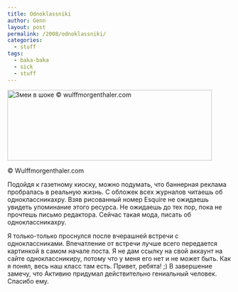 ```yaml
---
title: Odnoklassniki
author: Genn
layout: post
permalink: /2008/odnoklassniki/
categories:
  - stuff
tags:
  - baka-baka
  - sick
  - stuff
---
```

<img src='http://mega.genn.org/=^_^=/uploads/2008/02/snakes.png' alt='Змеи в шоке © wulffmorgenthaler.com'  width="460" height="159" />

<p class="imgdesc">
  © Wulffmorgenthaler.com
</p>

Подойдя к газетному киоску, можно подумать, что баннерная реклама пробралась в реальную жизнь. С обложек всех журналов читаешь об одноклассникахру. Взяв рисованный номер Esquire не ожидаешь увидеть упоминание этого ресурса. Не ожидаешь до тех пор, пока не прочтешь письмо редактора. Сейчас такая мода, писать об одноклассникахру.

Я только-только проснулся после вчерашней встречи с одноклассниками. Впечатление от встречи лучше всего передается картинкой в самом начале поста. Я не дам ссылку на свой аккаунт на сайте одноклассникиру, потому что у меня его нет и не может быть. Как я понял, весь наш класс там есть. Привет, ребята! ;) В завершение замечу, что Активию придумал действительно гениальный человек. Спасибо ему.